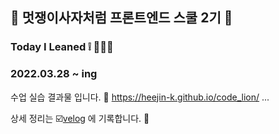 
## 🦁 멋쟁이사자처럼 프론트엔드 스쿨 2기 🦁
### Today I Leaned ❕ 👩🏻‍💻
### 2022.03.28 ~ ing 

수업 실습 결과물 입니다.
🔗 https://heejin-k.github.io/code_lion/ ...

상세 정리는 ☑️[velog](https://velog.io/@heejin-k) 에 기록합니다. 📑



